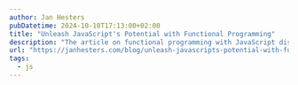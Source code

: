 ```yaml
---
author: Jan Hesters
pubDatetime: 2024-10-10T17:13:00+02:00
title: "Unleash JavaScript's Potential with Functional Programming"
description: "The article on functional programming with JavaScript discusses how this approach can unlock greater potential in coding. It explains how functions are treated as first-class citizens, enabling cleaner, more modular, and reusable code. Key concepts like higher-order functions, immutability, and pure functions are covered, emphasizing their benefits for writing more predictable and testable code. This approach encourages a shift away from traditional imperative coding towards a declarative style that simplifies complex logic."
url: "https://janhesters.com/blog/unleash-javascripts-potential-with-functional-programming"
tags:
  - js
---
```


